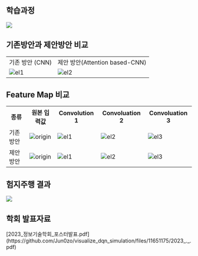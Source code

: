 <h2>학습과정</h2>
<img src="https://github.com/Jun0zo/visualize_dqn_simulation/assets/37208901/06cdfd9d-93f1-4a28-a32e-2a24f2d3530d">

<h2>기존방안과 제안방안 비교</h2>
<table>
  <tr>
    <td>기존 방안 (CNN)</td>
    <td>제안 방안(Attention based-CNN)</td>
  </tr>
  <tr>
    <td>
        <img src="https://github.com/Jun0zo/visualize_dqn_simulation/assets/37208901/dbc2fea0-bc3e-4376-bead-d266d9275588" alt="el1">
    </td>
    <td>
      <img src="https://github.com/Jun0zo/visualize_dqn_simulation/assets/37208901/b4c6f4db-edcb-4917-acd6-6d26bc24109d" alt="el2">
    </td>
  </tr>
</table>

<h2>Feature Map 비교</h2>

<table>
<tr>
    <th>종류</th>
    <th>원본 입력값</th>
    <th>Convolution 1</th>
    <th>Convoluation 2</th>
    <th>Convoluation 3</th>
  </tr>
  <tr>
    <td>
        기존 방안
    </td>
    <td>
        <img src="https://github.com/Jun0zo/visualize_dqn_simulation/assets/37208901/77f43d8e-aff4-45d7-82f5-16c1501e8bda" alt="origin"/>
    </td>
    <td>
      <img src="https://github.com/Jun0zo/visualize_dqn_simulation/assets/37208901/89631dd8-dd8c-4235-b531-bdc20381f316" alt="el1">
    </td>
    <td>
      <img src="https://github.com/Jun0zo/visualize_dqn_simulation/assets/37208901/68e014bc-c06f-479a-90f3-c4aa5e13fe5e" alt="el2">
    </td>
    <td>
      <img src="https://github.com/Jun0zo/visualize_dqn_simulation/assets/37208901/3959a278-6598-4085-9944-1e7af1e14e73" alt="el3">
    </td>
  </tr>
  <tr>
    <td>
        제안 방안
    </td>
    <td>
        <img src="https://github.com/Jun0zo/visualize_dqn_simulation/assets/37208901/77f43d8e-aff4-45d7-82f5-16c1501e8bda" alt="origin"/>
    </td>
    <td>
      <img src="https://github.com/Jun0zo/visualize_dqn_simulation/assets/37208901/de1c6374-f0a1-48f6-a998-d20d6bf36e7a" alt="el1">
    </td>
    <td>
      <img src="https://github.com/Jun0zo/visualize_dqn_simulation/assets/37208901/6b57a3ce-7064-4428-a39c-2f856dc4e6f6" alt="el2">
    </td>
    <td>
      <img src="https://github.com/Jun0zo/visualize_dqn_simulation/assets/37208901/49d857fd-26d0-46a0-b844-e3f55038c99e" alt="el3">
    </td>
  </tr>
</table>

<h2>험지주행 결과</h2>
<img src="https://github.com/Jun0zo/visualize_dqn_simulation/assets/37208901/3d343eaf-835d-4b8d-bd54-f607d0851a70">

<h2>학회 발표자료</h2>
[2023_정보기술학회_포스터발표.pdf](https://github.com/Jun0zo/visualize_dqn_simulation/files/11651175/2023_._.pdf)
